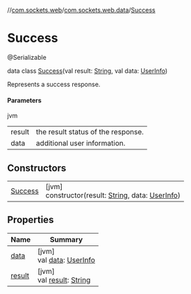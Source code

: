 //[com.sockets.web](../../../index.md)/[com.sockets.web.data](../index.md)/[Success](index.md)

# Success

@Serializable

data class [Success](index.md)(val result: [String](https://kotlinlang.org/api/latest/jvm/stdlib/kotlin/-string/index.html), val data: [UserInfo](../-user-info/index.md))

Represents a success response.

#### Parameters

jvm

| | |
|---|---|
| result | the result status of the response. |
| data | additional user information. |

## Constructors

| | |
|---|---|
| [Success](-success.md) | [jvm]<br>constructor(result: [String](https://kotlinlang.org/api/latest/jvm/stdlib/kotlin/-string/index.html), data: [UserInfo](../-user-info/index.md)) |

## Properties

| Name | Summary |
|---|---|
| [data](data.md) | [jvm]<br>val [data](data.md): [UserInfo](../-user-info/index.md) |
| [result](result.md) | [jvm]<br>val [result](result.md): [String](https://kotlinlang.org/api/latest/jvm/stdlib/kotlin/-string/index.html) |
